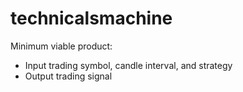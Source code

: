 # technicalsmachine

Minimum viable product:
- Input trading symbol, candle interval, and strategy 
- Output trading signal
